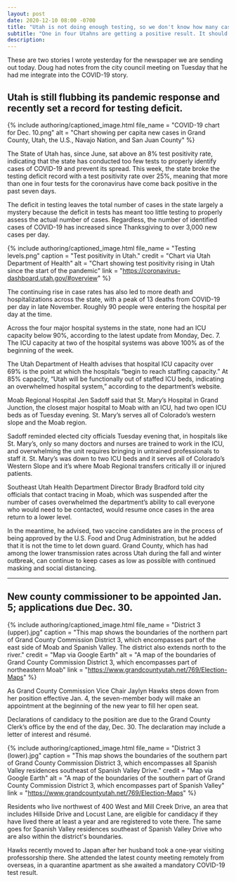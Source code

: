 ```yaml
---
layout: post
date: 2020-12-10 08:00 -0700
title: "Utah is not doing enough testing, so we don't know how many cases we actually have."
subtitle: "One in four Utahns are getting a positive result. It should be one in 30."
description:
---
```


These are two stories I wrote yesterday for the newspaper we are sending out today. Doug had notes from the city council meeting on Tuesday that he had me integrate into the COVID-19 story.

## Utah is still flubbing its pandemic response and recently set a record for testing deficit.

{% include authoring/captioned_image.html
    file_name = "COVID-19 chart for Dec. 10.png"
    alt =       "Chart showing per capita new cases in Grand County, Utah, the U.S., Navajo Nation, and San Juan County"
%}

The State of Utah has, since June, sat above an 8% test positivity rate, indicating that the state has conducted too few tests to properly identify cases of COVID-19 and prevent its spread. This week, the state broke the testing deficit record with a test positivity rate over 25%, meaning that more than one in four tests for the coronavirus have come back positive in the past seven days.

The deficit in testing leaves the total number of cases in the state largely a mystery because the deficit in tests has meant too little testing to properly assess the actual number of cases. Regardless, the number of identified cases of COVID-19 has increased since Thanksgiving to over 3,000 new cases per day.

{% include authoring/captioned_image.html
    file_name = "Testing levels.png"
    caption =   "Test positivity in Utah."
    credit =    "Chart via Utah Department of Health"
    alt =       "Chart showing test positivity rising in Utah since the start of the pandemic"
    link =      "https://coronavirus-dashboard.utah.gov/#overview"
%}

The continuing rise in case rates has also led to more death and hospitalizations across the state, with a peak of 13 deaths from COVID-19 per day in late November. Roughly 90 people were entering the hospital per day at the time.

Across the four major hospital systems in the state, none had an ICU capacity below 90%, according to the latest update from Monday, Dec. 7. The ICU capacity at two of the hospital systems was above 100% as of the beginning of the week.

The Utah Department of Health advises that hospital ICU capacity over 69% is the point at which the hospitals “begin to reach staffing capacity.” At 85% capacity, “Utah will be functionally out of staffed ICU beds, indicating an overwhelmed hospital system,” according to the department’s website.

Moab Regional Hospital Jen Sadoff said that St. Mary’s Hospital in Grand Junction, the closest major hospital to Moab with an ICU, had two open ICU beds as of Tuesday evening. St. Mary’s serves all of Colorado’s western slope and the Moab region.

Sadoff reminded elected city officials Tuesday evening that, in hospitals like St. Mary’s, only so many doctors and nurses are trained to work in the ICU, and overwhelming the unit requires bringing in untrained professionals to staff it. St. Mary’s was down to two ICU beds and it serves all of Colorado’s Western Slope and it’s where Moab Regional transfers critically ill or injured patients.

Southeast Utah Health Department Director Brady Bradford told city officials that contact tracing in Moab, which was suspended after the number of cases overwhelmed the department’s ability to call everyone who would need to be contacted, would resume once cases in the area return to a lower level.

In the meantime, he advised, two vaccine candidates are in the process of being approved by the U.S. Food and Drug Administration, but he added that it is not the time to let down guard. Grand County, which has had among the lower transmission rates across Utah during the fall and winter outbreak, can continue to keep cases as low as possible with continued masking and social distancing.

------

## New county commissioner to be appointed Jan. 5; applications due Dec. 30.

{% include authoring/captioned_image.html
    file_name = "District 3 (upper).jpg"
    caption =   "This map shows the boundaries of the northern part of Grand County Commission District 3, which encompasses part of the east side of Moab and Spanish Valley. The district also extends north to the river."
    credit =    "Map via Google Earth"
    alt =       "A map of the boundaries of Grand County Commission District 3, which encompasses part of northeastern Moab"
    link = "https://www.grandcountyutah.net/769/Election-Maps"
%}

As Grand County Commission Vice Chair Jaylyn Hawks steps down from her position effective Jan. 4, the seven-member body will make an appointment at the beginning of the new year to fill her open seat.

Declarations of candidacy to the position are due to the Grand County Clerk’s office by the end of the day, Dec. 30. The declaration may include a letter of interest and résumé.

{% include authoring/captioned_image.html
    file_name = "District 3 (lower).jpg"
    caption =   "This map shows the boundaries of the southern part of Grand County Commission District 3, which encompasses all Spanish Valley residences southeast of Spanish Valley Drive."
    credit =    "Map via Google Earth"
    alt =       "A map of the boundaries of the southern part of Grand County Commission District 3, which encompasses part of Spanish Valley"
    link = "https://www.grandcountyutah.net/769/Election-Maps"
%}

Residents who live northwest of 400 West and Mill Creek Drive, an area that includes Hillside Drive and Locust Lane, are eligible for candidacy if they have lived there at least a year and are registered to vote there. The same goes for Spanish Valley residences southeast of Spanish Valley Drive who are also within the district's boundaries.

Hawks recently moved to Japan after her husband took a one-year visiting professorship there. She attended the latest county meeting remotely from overseas, in a quarantine apartment as she awaited a mandatory COVID-19 test result.
